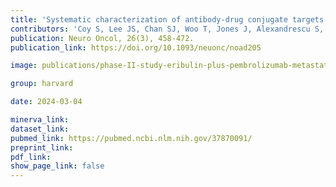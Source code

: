 ```yaml
---
title: 'Systematic characterization of antibody-drug conjugate targets in central nervous system tumors.'
contributors: 'Coy S, Lee JS, Chan SJ, Woo T, Jones J, Alexandrescu S, Wen PY, Sorger PK, Ligon KL, Santagata S (2024).'
publication: Neuro Oncol, 26(3), 458-472.
publication_link: https://doi.org/10.1093/neuonc/noad205

image: publications/phase-II-study-eribulin-plus-pembrolizumab-metastatic-soft-tissue-sarcomas.jpg

group: harvard

date: 2024-03-04

minerva_link:
dataset_link:
pubmed_link: https://pubmed.ncbi.nlm.nih.gov/37870091/
preprint_link:
pdf_link:
show_page_link: false
---
```

